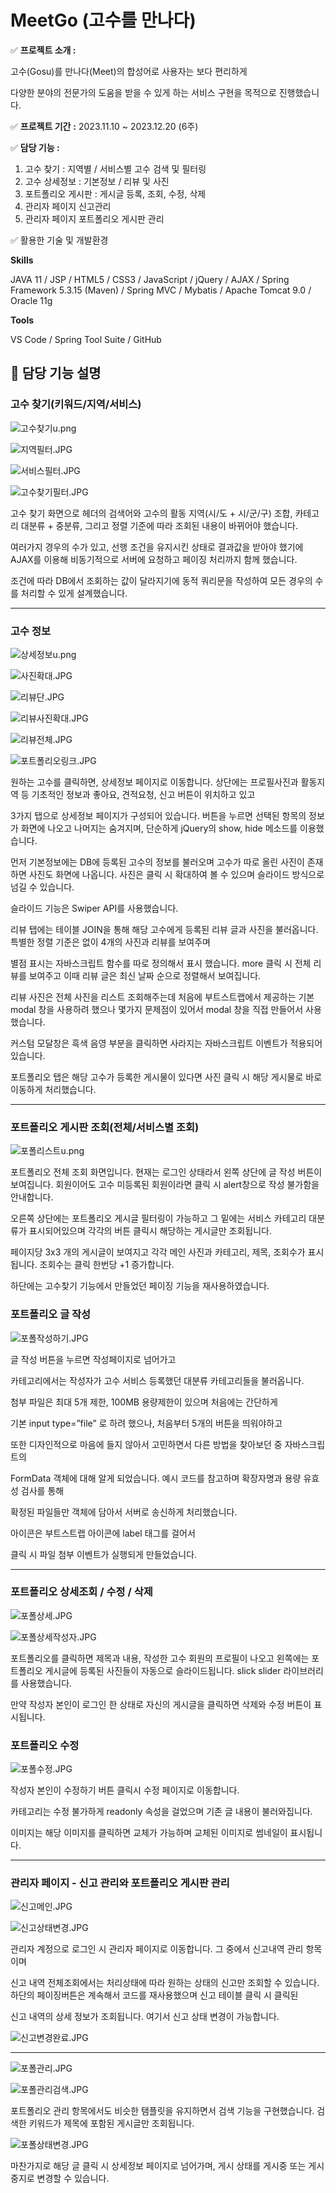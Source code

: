# MeetGo (고수를 만나다)

✅ **프로젝트 소개 :** 

고수(Gosu)를 만나다(Meet)의 합성어로 사용자는 보다 편리하게

다양한 분야의 전문가의 도움을 받을 수 있게 하는 서비스 구현을 목적으로 진행했습니다.

✅ **프로젝트 기간** **:** 2023.11.10 ~ 2023.12.20 (6주)

✅ **담당 기능 :** 

1. 고수 찾기 : 지역별 / 서비스별 고수 검색 및 필터링
2. 고수 상세정보 : 기본정보 / 리뷰 및 사진
3. 포트폴리오 게시판 : 게시글 등록, 조회, 수정, 삭제
4. 관리자 페이지 신고관리
5. 관리자 페이지 포트폴리오 게시판 관리

✅ 활용한 기술 및 개발환경

**Skills**

JAVA 11 / 
JSP / 
HTML5 / 
CSS3 / 
JavaScript / 
jQuery / 
AJAX / 
Spring Framework 5.3.15 (Maven) / 
Spring MVC / 
Mybatis / 
Apache Tomcat 9.0 / 
Oracle 11g
<br>

**Tools**

VS Code / 
Spring Tool Suite / 
GitHub

## 📕 담당 기능 설명

### 고수 찾기(키워드/지역/서비스)

![고수찾기u.png](MeetGo%20(%E1%84%80%E1%85%A9%E1%84%89%E1%85%AE%E1%84%85%E1%85%B3%E1%86%AF%20%E1%84%86%E1%85%A1%E1%86%AB%E1%84%82%E1%85%A1%E1%84%83%E1%85%A1)%20156ea803a6ed40c2aa832f90f66167ca/%25EA%25B3%25A0%25EC%2588%2598%25EC%25B0%25BE%25EA%25B8%25B0u.png)

![지역필터.JPG](MeetGo%20(%E1%84%80%E1%85%A9%E1%84%89%E1%85%AE%E1%84%85%E1%85%B3%E1%86%AF%20%E1%84%86%E1%85%A1%E1%86%AB%E1%84%82%E1%85%A1%E1%84%83%E1%85%A1)%20156ea803a6ed40c2aa832f90f66167ca/%25EC%25A7%2580%25EC%2597%25AD%25ED%2595%2584%25ED%2584%25B0.jpg)

![서비스필터.JPG](MeetGo%20(%E1%84%80%E1%85%A9%E1%84%89%E1%85%AE%E1%84%85%E1%85%B3%E1%86%AF%20%E1%84%86%E1%85%A1%E1%86%AB%E1%84%82%E1%85%A1%E1%84%83%E1%85%A1)%20156ea803a6ed40c2aa832f90f66167ca/%25EC%2584%259C%25EB%25B9%2584%25EC%258A%25A4%25ED%2595%2584%25ED%2584%25B0.jpg)

![고수찾기필터.JPG](MeetGo%20(%E1%84%80%E1%85%A9%E1%84%89%E1%85%AE%E1%84%85%E1%85%B3%E1%86%AF%20%E1%84%86%E1%85%A1%E1%86%AB%E1%84%82%E1%85%A1%E1%84%83%E1%85%A1)%20156ea803a6ed40c2aa832f90f66167ca/%25EA%25B3%25A0%25EC%2588%2598%25EC%25B0%25BE%25EA%25B8%25B0%25ED%2595%2584%25ED%2584%25B0.jpg)

고수 찾기 화면으로 헤더의 검색어와 고수의 활동 지역(시/도 + 시/군/구) 조합, 카테고리 대분류 + 중분류, 그리고 정렬 기준에 따라 조회된 내용이 바뀌어야 했습니다.

여러가지 경우의 수가 있고, 선행 조건을 유지시킨 상태로 결과값을 받아야 했기에 AJAX를 이용해 비동기적으로 서버에 요청하고 페이징 처리까지 함께 했습니다.

조건에 따라 DB에서 조회하는 값이 달라지기에 동적 쿼리문을 작성하여 모든 경우의 수를 처리할 수 있게 설계했습니다.

---

### 고수 정보

![상세정보u.png](MeetGo%20(%E1%84%80%E1%85%A9%E1%84%89%E1%85%AE%E1%84%85%E1%85%B3%E1%86%AF%20%E1%84%86%E1%85%A1%E1%86%AB%E1%84%82%E1%85%A1%E1%84%83%E1%85%A1)%20156ea803a6ed40c2aa832f90f66167ca/%25EC%2583%2581%25EC%2584%25B8%25EC%25A0%2595%25EB%25B3%25B4u.png)

![사진확대.JPG](MeetGo%20(%E1%84%80%E1%85%A9%E1%84%89%E1%85%AE%E1%84%85%E1%85%B3%E1%86%AF%20%E1%84%86%E1%85%A1%E1%86%AB%E1%84%82%E1%85%A1%E1%84%83%E1%85%A1)%20156ea803a6ed40c2aa832f90f66167ca/%25EC%2582%25AC%25EC%25A7%2584%25ED%2599%2595%25EB%258C%2580.jpg)

![리뷰단.JPG](MeetGo%20(%E1%84%80%E1%85%A9%E1%84%89%E1%85%AE%E1%84%85%E1%85%B3%E1%86%AF%20%E1%84%86%E1%85%A1%E1%86%AB%E1%84%82%E1%85%A1%E1%84%83%E1%85%A1)%20156ea803a6ed40c2aa832f90f66167ca/%25EB%25A6%25AC%25EB%25B7%25B0%25EB%258B%25A8.jpg)

![리뷰사진확대.JPG](MeetGo%20(%E1%84%80%E1%85%A9%E1%84%89%E1%85%AE%E1%84%85%E1%85%B3%E1%86%AF%20%E1%84%86%E1%85%A1%E1%86%AB%E1%84%82%E1%85%A1%E1%84%83%E1%85%A1)%20156ea803a6ed40c2aa832f90f66167ca/%25EB%25A6%25AC%25EB%25B7%25B0%25EC%2582%25AC%25EC%25A7%2584%25ED%2599%2595%25EB%258C%2580.jpg)

![리뷰전체.JPG](MeetGo%20(%E1%84%80%E1%85%A9%E1%84%89%E1%85%AE%E1%84%85%E1%85%B3%E1%86%AF%20%E1%84%86%E1%85%A1%E1%86%AB%E1%84%82%E1%85%A1%E1%84%83%E1%85%A1)%20156ea803a6ed40c2aa832f90f66167ca/%25EB%25A6%25AC%25EB%25B7%25B0%25EC%25A0%2584%25EC%25B2%25B4.jpg)

![포트폴리오링크.JPG](MeetGo%20(%E1%84%80%E1%85%A9%E1%84%89%E1%85%AE%E1%84%85%E1%85%B3%E1%86%AF%20%E1%84%86%E1%85%A1%E1%86%AB%E1%84%82%E1%85%A1%E1%84%83%E1%85%A1)%20156ea803a6ed40c2aa832f90f66167ca/%25ED%258F%25AC%25ED%258A%25B8%25ED%258F%25B4%25EB%25A6%25AC%25EC%2598%25A4%25EB%25A7%2581%25ED%2581%25AC.jpg)

원하는 고수를 클릭하면, 상세정보 페이지로 이동합니다. 상단에는 프로필사진과 활동지역 등 기초적인 정보과 좋아요, 견적요청, 신고 버튼이 위치하고 있고

3가지 탭으로 상세정보 페이지가 구성되어 있습니다. 버튼을 누르면 선택된 항목의 정보가 화면에 나오고 나머지는 숨겨지며, 단순하게 jQuery의 show, hide 메소드를 이용했습니다.

먼저 기본정보에는 DB에 등록된 고수의 정보를 불러오며 고수가 따로 올린 사진이 존재하면 사진도 화면에 나옵니다. 사진은 클릭 시 확대하여 볼 수 있으며 슬라이드 방식으로 넘길 수 있습니다.

슬라이드 기능은 Swiper API를 사용했습니다.

리뷰 탭에는 테이블 JOIN을 통해 해당 고수에게 등록된 리뷰 글과 사진을 불러옵니다. 특별한 정렬 기준은 없이 4개의 사진과 리뷰를 보여주며

별점 표시는 자바스크립트 함수를 따로 정의해서 표시 했습니다. more 클릭 시 전체 리뷰를 보여주고 이때 리뷰 글은 최신 날짜 순으로 정렬해서 보여집니다.

리뷰 사진은 전체 사진을 리스트 조회해주는데 처음에 부트스트랩에서 제공하는 기본 modal 창을 사용하려 했으나 몇가지 문제점이 있어서 modal 창을 직접 만들어서 사용했습니다.

커스텀 모달창은 흑색 음영 부분을 클릭하면 사라지는 자바스크립트 이벤트가 적용되어있습니다.

포트폴리오 탭은 해당 고수가 등록한 게시물이 있다면 사진 클릭 시 해당 게시물로 바로 이동하게 처리했습니다.

---

### 포트폴리오 게시판 조회(전체/서비스별 조회)

![포폴리스트u.png](MeetGo%20(%E1%84%80%E1%85%A9%E1%84%89%E1%85%AE%E1%84%85%E1%85%B3%E1%86%AF%20%E1%84%86%E1%85%A1%E1%86%AB%E1%84%82%E1%85%A1%E1%84%83%E1%85%A1)%20156ea803a6ed40c2aa832f90f66167ca/%25ED%258F%25AC%25ED%258F%25B4%25EB%25A6%25AC%25EC%258A%25A4%25ED%258A%25B8u.png)

포트폴리오 전체 조회 화면입니다. 현재는 로그인 상태라서 왼쪽 상단에 글 작성 버튼이 보여집니다. 회원이어도 고수 미등록된 회원이라면 클릭 시 alert창으로 작성 불가함을 안내합니다.

오른쪽 상단에는 포트폴리오 게시글 필터링이 가능하고 그 밑에는 서비스 카테고리 대분류가 표시되어있으며 각각의 버튼 클릭시 해당하는 게시글만 조회됩니다.

페이지당 3x3 개의 게시글이 보여지고 각각 메인 사진과 카테고리, 제목, 조회수가 표시됩니다. 조회수는 클릭 한번당 +1 증가합니다.

하단에는 고수찾기 기능에서 만들었던 페이징 기능을 재사용하였습니다.

### 포트폴리오 글 작성

![포폴작성하기.JPG](MeetGo%20(%E1%84%80%E1%85%A9%E1%84%89%E1%85%AE%E1%84%85%E1%85%B3%E1%86%AF%20%E1%84%86%E1%85%A1%E1%86%AB%E1%84%82%E1%85%A1%E1%84%83%E1%85%A1)%20156ea803a6ed40c2aa832f90f66167ca/%25ED%258F%25AC%25ED%258F%25B4%25EC%259E%2591%25EC%2584%25B1%25ED%2595%2598%25EA%25B8%25B0.jpg)

글 작성 버튼을 누르면 작성페이지로 넘어가고

카테고리에서는 작성자가 고수 서비스 등록했던 대분류 카테고리들을 불러옵니다.

첨부 파일은 최대 5개 제한, 100MB 용량제한이 있으며 처음에는 간단하게

기본 input type=”file” 로 하려 했으나, 처음부터 5개의 버튼을 띄워야하고

또한 디자인적으로 마음에 들지 않아서 고민하면서 다른 방법을 찾아보던 중 자바스크립트의

FormData 객체에 대해 알게 되었습니다. 예시 코드를 참고하며 확장자명과 용량 유효성 검사를 통해

확정된 파일들만 객체에 담아서 서버로 송신하게 처리했습니다.

아이콘은 부트스트랩 아이콘에 label 태그를 걸어서

클릭 시 파일 첨부 이벤트가 실행되게 만들었습니다.

---

### 포트폴리오 상세조회 / 수정 / 삭제

![포폴상세.JPG](MeetGo%20(%E1%84%80%E1%85%A9%E1%84%89%E1%85%AE%E1%84%85%E1%85%B3%E1%86%AF%20%E1%84%86%E1%85%A1%E1%86%AB%E1%84%82%E1%85%A1%E1%84%83%E1%85%A1)%20156ea803a6ed40c2aa832f90f66167ca/%25ED%258F%25AC%25ED%258F%25B4%25EC%2583%2581%25EC%2584%25B8.jpg)

![포폴상세작성자.JPG](MeetGo%20(%E1%84%80%E1%85%A9%E1%84%89%E1%85%AE%E1%84%85%E1%85%B3%E1%86%AF%20%E1%84%86%E1%85%A1%E1%86%AB%E1%84%82%E1%85%A1%E1%84%83%E1%85%A1)%20156ea803a6ed40c2aa832f90f66167ca/%25ED%258F%25AC%25ED%258F%25B4%25EC%2583%2581%25EC%2584%25B8%25EC%259E%2591%25EC%2584%25B1%25EC%259E%2590.jpg)

포트폴리오를 클릭하면 제목과 내용, 작성한 고수 회원의 프로필이 나오고 왼쪽에는 포트폴리오 게시글에 등록된 사진들이 자동으로 슬라이드됩니다. slick slider 라이브러리를 사용했습니다.

만약 작성자 본인이 로그인 한 상태로 자신의 게시글을 클릭하면 삭제와 수정 버튼이 표시됩니다.

### 포트폴리오 수정

![포폴수정.JPG](MeetGo%20(%E1%84%80%E1%85%A9%E1%84%89%E1%85%AE%E1%84%85%E1%85%B3%E1%86%AF%20%E1%84%86%E1%85%A1%E1%86%AB%E1%84%82%E1%85%A1%E1%84%83%E1%85%A1)%20156ea803a6ed40c2aa832f90f66167ca/%25ED%258F%25AC%25ED%258F%25B4%25EC%2588%2598%25EC%25A0%2595.jpg)

작성자 본인이 수정하기 버튼 클릭시 수정 페이지로 이동합니다.

카테고리는 수정 불가하게 readonly 속성을 걸었으며 기존 글 내용이 불러와집니다.

이미지는 해당 이미지를 클릭하면 교체가 가능하며 교체된 이미지로 썸네일이 표시됩니다.

---

### 관리자 페이지 - 신고 관리와 포트폴리오 게시판 관리

![신고메인.JPG](MeetGo%20(%E1%84%80%E1%85%A9%E1%84%89%E1%85%AE%E1%84%85%E1%85%B3%E1%86%AF%20%E1%84%86%E1%85%A1%E1%86%AB%E1%84%82%E1%85%A1%E1%84%83%E1%85%A1)%20156ea803a6ed40c2aa832f90f66167ca/%25EC%258B%25A0%25EA%25B3%25A0%25EB%25A9%2594%25EC%259D%25B8.jpg)

![신고상태변경.JPG](MeetGo%20(%E1%84%80%E1%85%A9%E1%84%89%E1%85%AE%E1%84%85%E1%85%B3%E1%86%AF%20%E1%84%86%E1%85%A1%E1%86%AB%E1%84%82%E1%85%A1%E1%84%83%E1%85%A1)%20156ea803a6ed40c2aa832f90f66167ca/%25EC%258B%25A0%25EA%25B3%25A0%25EC%2583%2581%25ED%2583%259C%25EB%25B3%2580%25EA%25B2%25BD.jpg)

관리자 계정으로 로그인 시 관리자 페이지로 이동합니다. 그 중에서 신고내역 관리 항목이며

신고 내역 전체조회에서는 처리상태에 따라 원하는 상태의 신고만 조회할 수 있습니다. 하단의 페이징버튼은 계속해서 코드를 재사용했으며 신고 테이블 클릭 시 클릭된

신고 내역의 상세 정보가 조회됩니다. 여기서 신고 상태 변경이 가능합니다.

![신고변경완료.JPG](MeetGo%20(%E1%84%80%E1%85%A9%E1%84%89%E1%85%AE%E1%84%85%E1%85%B3%E1%86%AF%20%E1%84%86%E1%85%A1%E1%86%AB%E1%84%82%E1%85%A1%E1%84%83%E1%85%A1)%20156ea803a6ed40c2aa832f90f66167ca/%25EC%258B%25A0%25EA%25B3%25A0%25EB%25B3%2580%25EA%25B2%25BD%25EC%2599%2584%25EB%25A3%258C.jpg)

---

![포폴관리.JPG](MeetGo%20(%E1%84%80%E1%85%A9%E1%84%89%E1%85%AE%E1%84%85%E1%85%B3%E1%86%AF%20%E1%84%86%E1%85%A1%E1%86%AB%E1%84%82%E1%85%A1%E1%84%83%E1%85%A1)%20156ea803a6ed40c2aa832f90f66167ca/%25ED%258F%25AC%25ED%258F%25B4%25EA%25B4%2580%25EB%25A6%25AC.jpg)

![포폴관리검색.JPG](MeetGo%20(%E1%84%80%E1%85%A9%E1%84%89%E1%85%AE%E1%84%85%E1%85%B3%E1%86%AF%20%E1%84%86%E1%85%A1%E1%86%AB%E1%84%82%E1%85%A1%E1%84%83%E1%85%A1)%20156ea803a6ed40c2aa832f90f66167ca/%25ED%258F%25AC%25ED%258F%25B4%25EA%25B4%2580%25EB%25A6%25AC%25EA%25B2%2580%25EC%2583%2589.jpg)

포트폴리오 관리 항목에서도 비슷한 탬플릿을 유지하면서 검색 기능을 구현했습니다. 검색한 키워드가 제목에 포함된 게시글만 조회됩니다.

![포폴상태변경.JPG](MeetGo%20(%E1%84%80%E1%85%A9%E1%84%89%E1%85%AE%E1%84%85%E1%85%B3%E1%86%AF%20%E1%84%86%E1%85%A1%E1%86%AB%E1%84%82%E1%85%A1%E1%84%83%E1%85%A1)%20156ea803a6ed40c2aa832f90f66167ca/%25ED%258F%25AC%25ED%258F%25B4%25EC%2583%2581%25ED%2583%259C%25EB%25B3%2580%25EA%25B2%25BD.jpg)

마찬가지로 해당 글 클릭 시 상세정보 페이지로 넘어가며, 게시 상태를 게시중 또는 게시중지로 변경할 수 있습니다.
